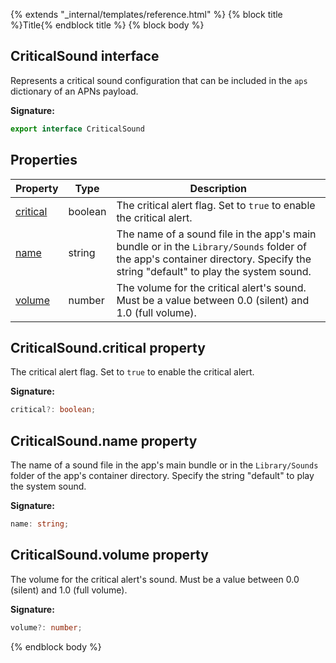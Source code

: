{% extends "_internal/templates/reference.html" %}
{% block title %}Title{% endblock title %}
{% block body %}

## CriticalSound interface

Represents a critical sound configuration that can be included in the `aps` dictionary of an APNs payload.

<b>Signature:</b>

```typescript
export interface CriticalSound 
```

## Properties

|  Property | Type | Description |
|  --- | --- | --- |
|  [critical](./firebase-admin_.criticalsound.md#criticalsoundcritical_property) | boolean | The critical alert flag. Set to <code>true</code> to enable the critical alert. |
|  [name](./firebase-admin_.criticalsound.md#criticalsoundname_property) | string | The name of a sound file in the app's main bundle or in the <code>Library/Sounds</code> folder of the app's container directory. Specify the string "default" to play the system sound. |
|  [volume](./firebase-admin_.criticalsound.md#criticalsoundvolume_property) | number | The volume for the critical alert's sound. Must be a value between 0.0 (silent) and 1.0 (full volume). |

## CriticalSound.critical property

The critical alert flag. Set to `true` to enable the critical alert.

<b>Signature:</b>

```typescript
critical?: boolean;
```

## CriticalSound.name property

The name of a sound file in the app's main bundle or in the `Library/Sounds` folder of the app's container directory. Specify the string "default" to play the system sound.

<b>Signature:</b>

```typescript
name: string;
```

## CriticalSound.volume property

The volume for the critical alert's sound. Must be a value between 0.0 (silent) and 1.0 (full volume).

<b>Signature:</b>

```typescript
volume?: number;
```
{% endblock body %}
